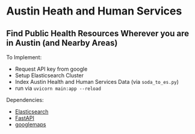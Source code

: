 # Austin Heath and Human Services
## Find Public Health Resources Wherever you are in Austin (and Nearby Areas)

To Implement:
- Request API key from google
- Setup Elasticsearch Cluster
- Index Austin Health and Human Services Data (via `soda_to_es.py`) 
- run via `uvicorn main:app --reload`

Dependencies:
- [Elasticsearch](https://pypi.org/project/elasticsearch8/)
- [FastAPI](https://pypi.org/project/fastapi/)
- [googlemaps](https://pypi.org/project/googlemaps/)